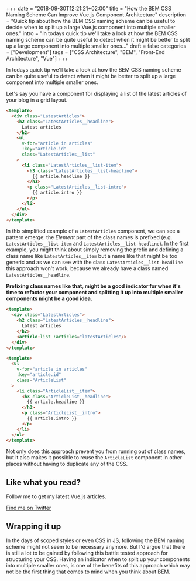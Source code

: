 +++
date = "2018-09-30T12:21:21+02:00"
title = "How the BEM CSS Naming Scheme Can Improve Vue.js Component Architecture"
description = "Quick tip about how the BEM CSS naming scheme can be useful to decide when to split up a large Vue.js component into multiple smaller ones."
intro = "In todays quick tip we'll take a look at how the BEM CSS naming scheme can be quite useful to detect when it might be better to split up a large component into multiple smaller ones..."
draft = false
categories = ["Development"]
tags = ["CSS Architecture", "BEM", "Front-End Architecture", "Vue"]
+++

In todays quick tip we'll take a look at how the BEM CSS naming scheme can be quite useful to detect when it might be better to split up a large component into multiple smaller ones.

Let's say you have a component for displaying a list of the latest articles of your blog in a grid layout.

```html
<template>
  <div class="LatestArticles">
    <h2 class="LatestArticles__headline">
      Latest articles
    </h2>
    <ul
      v-for="article in articles"
      :key="article.id"
      class="LatestArticles__list"
    >
      <li class="LatestArticles__list-item">
        <h3 class="LatestArticles__list-headline">
          {{ article.headline }}
        </h3>
        <p class="LatestArticles__list-intro">
          {{ article.intro }}
        </p>
      </li>
    </ul>
  </div>
</template>
```

In this simplified example of a `LatestArticles` component, we can see a pattern emerge: the *Element* part of the class names is prefixed (e.g. `LatestArticles__list-item` and `LatestArticles__list-headline`). In the first example, you might think about simply removing the prefix and defining a class name like `LatestArticles__item` but a name like that might be too generic and as we can see with the class `LatestArticles__list-headline` this approach won't work, because we already have a class named `LatestArticles__headline`.

**Prefixing class names like that, might be a good indicator for when it's time to refactor your component and splitting it up into multiple smaller components might be a good idea.**

```html
<template>
  <div class="LatestArticles">
    <h2 class="LatestArticles__headline">
      Latest articles
    </h2>
    <article-list :articles="latestArticles"/>
  </div>
</template>
```

```html
<template>
  <ul
    v-for="article in articles"
    :key="article.id"
    class="ArticleList"
  >
    <li class="ArticleList__item">
      <h3 class="ArticleList__headline">
        {{ article.headline }}
      </h3>
      <p class="ArticleList__intro">
        {{ article.intro }}
      </p>
    </li>
  </ul>
</template>
```

Not only does this approach prevent you from running out of class names, but it also makes it possible to reuse the `ArticleList` component in other places without having to duplicate any of the CSS.

<div class="c-content__broad">
  <div class="c-twitter-teaser">
    <div class="c-twitter-teaser__content">
      <h2 class="c-twitter-teaser__headline">Like what you read?</h2>
      <p class="c-twitter-teaser__body">
        Follow me to get my latest Vue.js articles.
      </p>
      <a class="c-button c-button--outline c-twitter-teaser__button" rel="nofollow" href="https://twitter.com/maoberlehner" data-event-category="link" data-event-action="click: contact" data-event-label="Twitter (article content)">
        Find me on Twitter
      </a>
    </div>
  </div>
</div>

## Wrapping it up

In the days of scoped styles or even CSS in JS, following the BEM naming scheme might not seem to be necessary anymore. But I'd argue that there is still a lot to be gained by following this battle tested approach for structuring your CSS. Having an indicator when to split up your components into multiple smaller ones, is one of the benefits of this approach which may not be the first thing that comes to mind when you think about BEM.
